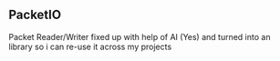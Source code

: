 ## PacketIO

Packet Reader/Writer fixed up with help of AI (Yes) and turned into an library so i can re-use it across my projects
